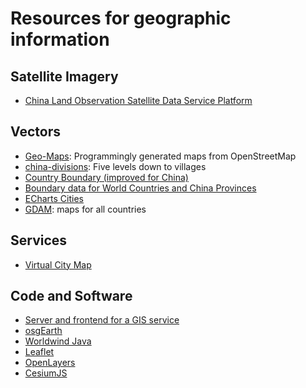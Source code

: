
# Resources for geographic information

## Satellite Imagery

  * [China Land Observation Satellite Data Service Platform](http://218.247.138.119:7777/DSSPlatform/index.html)


## Vectors

  * [Geo-Maps](https://github.com/simonepri/geo-maps): Programmingly generated maps from OpenStreetMap
  * [china-divisions](https://www.npmjs.com/package/china-division): Five levels down to villages
  * [Country Boundary (improved for China)](https://github.com/simaQ/maps-data)
  * [Boundary data for World Countries and China Provinces](http://www.voidcn.com/article/p-aiwvscxh-hh.html)
  * [ECharts Cities](https://github.com/echarts-maps/echarts-cities-js)
  * [GDAM](https://gadm.org/): maps for all countries

## Services

  * [Virtual City Map](https://nrw.virtualcitymap.de/#/)


## Code and Software
  * [Server and frontend for a GIS service](https://gitlab.vgiscience.de/altai/uch-enmek)
  * [osgEarth](http://osgearth.org)
  * [Worldwind Java](https://worldwind.arc.nasa.gov/java/features/#anchor)
  * [Leaflet](https://leafletjs.com)
  * [OpenLayers](https://openlayers.org)
  * [CesiumJS](https://cesiumjs.org)
